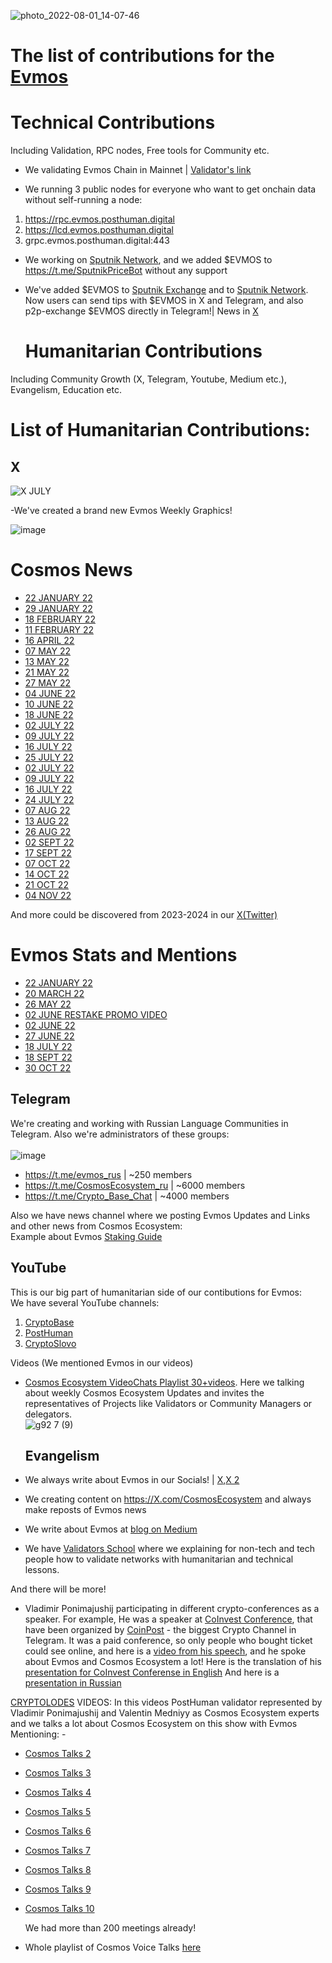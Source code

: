 ![photo_2022-08-01_14-07-46](https://user-images.githubusercontent.com/92199696/182135214-27d5558b-1be3-4cc9-b6e2-16a5f298a516.jpg)
<br/>
# The list of contributions for the [Evmos](https://evmos.org/)

# Technical Contributions
Including Validation, RPC nodes, Free tools for Community etc. 

- We validating Evmos Chain in Mainnet | [Validator's link](https://www.mintscan.io/evmos/validators/evmosvaloper1jk7umxyky5m5dul46t8nxneavlg7eysjr6lfj7)

- We running 3 public nodes for everyone who want to get onchain data without self-running a node:
1. https://rpc.evmos.posthuman.digital
2. https://lcd.evmos.posthuman.digital
3. grpc.evmos.posthuman.digital:443
 
- We working on [Sputnik Network](https://sputnik.exchange/), and we added $EVMOS to https://t.me/SputnikPriceBot without any support
- We've added $EVMOS to [Sputnik Exchange](https://sputnik.exchange/) and to [Sputnik Network](https://t.me/SputnikNetworkBot). Now users can send tips with $EVMOS in X and Telegram, and also p2p-exchange $EVMOS directly in Telegram!| News in [X](https://X.com/SputnikNetwork/status/1535044628902182920)
  </details>
  
  # Humanitarian Contributions
 Including Community Growth (X, Telegram, Youtube, Medium etc.), Evangelism, Education etc. 
 
 # List of Humanitarian Contributions:
  
## X 
  
  ![X JULY](https://user-images.githubusercontent.com/92199696/182177504-341e08bb-31ae-4712-a1b4-3b29ea731e36.jpg) <br/>
  
  -We've created a brand new Evmos Weekly Graphics! <br/>
  
  ![image](https://user-images.githubusercontent.com/92199696/182175046-d010b7af-88d8-420b-8533-d9a699d599d2.png) <br/>


# Cosmos News
  
-	[22 JANUARY 22](https://X.com/CosmosEcosystem/status/1484649432050249735)
-	[29 JANUARY 22](https://X.com/CosmosEcosystem/status/1487170430997876737)
-	[18 FEBRUARY 22](https://X.com/CosmosEcosystem/status/1494745556207423498)
-	[11 FEBRUARY 22](https://X.com/CosmosEcosystem/status/1492208935415201792)
-	[16 APRIL 22](https://X.com/CosmosEcosystem/status/1515350571162742799)
-	[07 MAY 22](https://X.com/CosmosEcosystem/status/1522652646645063680)
-	[13 MAY 22](https://X.com/CosmosEcosystem/status/1525170805566578688)
-	[21 MAY 22](https://X.com/CosmosEcosystem/status/1527729803079589889)
-	[27 MAY 22](https://X.com/CosmosEcosystem/status/1530258481353306115)
-	[04 JUNE 22](https://X.com/CosmosEcosystem/status/1532800528421462016)
-	[10 JUNE 22](https://X.com/CosmosEcosystem/status/1535327662339661824)  
-	[18 JUNE 22](https://X.com/CosmosEcosystem/status/1538182126331371521)  
-	[02 JULY 22](https://X.com/CosmosEcosystem/status/1543282585442422786)  
-	[09 JULY 22](https://X.com/CosmosEcosystem/status/1545811903926132740)
-	[16 JULY 22](https://X.com/CosmosEcosystem/status/1548334569128017922)
-	[25 JULY 22](https://X.com/CosmosEcosystem/status/1551287130357383176) 
- [02 JULY 22](https://X.com/CosmosEcosystem/status/1543282585442422786)
- [09 JULY 22](https://X.com/CosmosEcosystem/status/1545811903926132740)
- [16 JULY 22](https://X.com/CosmosEcosystem/status/1548334569128017922)
- [24 JULY 22](https://X.com/CosmosEcosystem/status/1551287130357383176)
- [07 AUG 22](https://X.com/CosmosEcosystem/status/1556023744338038784)
- [13 AUG 22](https://X.com/CosmosEcosystem/status/1558344736515170304)
- [26 AUG 22](https://X.com/CosmosEcosystem/status/1563142268445687809)
- [02 SEPT 22](https://X.com/CosmosEcosystem/status/1565723772421799938)
- [17 SEPT 22](https://X.com/CosmosEcosystem/status/1571152597226258437)
- [07 OCT 22](https://X.com/CosmosEcosystem/status/1578427132354920448)
- [14 OCT 22](https://X.com/CosmosEcosystem/status/1580959673716310025)
- [21 OCT 22](https://X.com/CosmosEcosystem/status/1583556576073289728)
- [04 NOV 22](https://X.com/CosmosEcosystem/status/1588563231861526528)

And more could be discovered from 2023-2024 in our [X(Twitter)](x.com/cosmosecosystem)

# Evmos Stats and Mentions
    
-	[22 JANUARY 22](https://X.com/CosmosEcosystem/status/1484920494377902090)
-	[20 MARCH 22](https://X.com/CosmosEcosystem/status/1505277951968956418)    
-	[26 MAY 22](https://X.com/CosmosEcosystem/status/1529447115717484544)
- [02 JUNE RESTAKE PROMO VIDEO](https://X.com/POSTHUMAN_DVS/status/1532364172054388737)
-	[02 JUNE 22](https://X.com/CosmosEcosystem/status/1532408474596003842)
-	[27 JUNE 22](https://X.com/CosmosEcosystem/status/1541371990434631682)
- [18 JULY 22](https://X.com/CosmosEcosystem/status/1548975598395072512)
- [18 SEPT 22](https://X.com/CosmosEcosystem/status/1571547329551028225)
- [30 OCT 22](https://X.com/CosmosEcosystem/status/1586710255957786624)


## Telegram 
  
We're creating and working with Russian Language Communities in Telegram. Also we're administrators of these groups:<br>
<br/> ![image](https://user-images.githubusercontent.com/92199696/182184346-75fa351c-03df-42a0-bff0-7ffe820be5e2.png)

- https://t.me/evmos_rus | ~250 members
- https://t.me/CosmosEcosystem_ru | ~6000 members
- https://t.me/Crypto_Base_Chat |  ~4000 members

Also we have news channel where we posting Evmos Updates and Links and other news from Cosmos Ecosystem:
<br/> Example about Evmos [Staking Guide](https://t.me/CosmosEcosystemNews_ru/972)<br/>
  </details>
  
  ## YouTube

This is our big part of humanitarian side of our contibutions for Evmos: <br/>
We have several YouTube channels: <br/>
1. [CryptoBase](https://www.youtube.com/channel/UCT8g3Ki-EO0UHhP2DFPXi2A)
2. [PostHuman](https://www.youtube.com/c/POSTHUMAN)
3. [CryptoSlovo](https://www.youtube.com/c/CryptoSlovo/videos) <br/>

Videos (We mentioned Evmos in our videos)
- [Cosmos Ecosystem VideoChats Playlist 30+videos](https://www.youtube.com/playlist?list=PLgQFzABJoJYx-lwnvZwKjDqsDxiccjP-G). Here we talking about weekly Cosmos Ecosystem Updates and invites the representatives of Projects like Validators or Community Managers or delegators. <br/>
![g92 7 (9)](https://user-images.githubusercontent.com/92199696/182187885-6c220668-07b5-4e4f-a5dd-0af389496d31.jpg) <br/>
   </details>
   
   ## Evangelism

- We always write about Evmos in our Socials! | [X](https://X.com/ponimajushij),[X 2](https://X.com/ZametkiHodlera)
- We creating content on https://X.com/CosmosEcosystem and always make reposts of Evmos news
- We write about Evmos at [blog on Medium](https://link.medium.com/i2acZwrQ8rb)
- We have [Validators School](https://github.com/Distributed-Validators-Synctems/Validator-School/blob/main/README.md) where we explaining for non-tech and tech people how to validate networks with humanitarian and technical lessons. <br/>


And there will be more! <br/>

- Vladimir Ponimajushij participating in different crypto-conferences as a speaker. For example, He was a speaker at [CoInvest Conference](https://coinvest.events/), that have been organized by [CoinPost](https://t.me/Coin_Post) - the biggest Crypto Channel in Telegram. It was a paid conference, so only people who bought ticket could see online, and here is a [video from his speech](https://youtu.be/Z_crcY4NGA4), and he spoke about Evmos and Cosmos Ecosystem a lot!
Here is the translation of his [presentation for CoInvest Conferense in English](https://docs.google.com/presentation/d/1TORtgZVS6rGtHNBOgGe-SGFGHiJc6M3zkB2IQtZ9M4s/edit?usp=sharing) 
And here is a [presentation in Russian](https://docs.google.com/presentation/d/1Hlh5lPUhM1EK-dV5vmkjQi4PYUbJc9bidaDEtG22M7A/edit?usp=sharing)

[CRYPTOLODES](https://www.youtube.com/c/CryptoLodes/videos) VIDEOS:
In this videos PostHuman validator represented by Vladimir Ponimajushij and Valentin Medniyy as Cosmos Ecosystem experts and we talks a lot about Cosmos Ecosystem on this show with Evmos Mentioning: - 
- [Cosmos Talks 2 ](https://www.youtube.com/watch?v=PdJfP-cHJME)
- [Cosmos Talks 3 ](https://www.youtube.com/watch?v=7wQLv1xEY-Y)
- [Cosmos Talks 4](https://www.youtube.com/watch?v=wS1h2PkhwN8)
- [Cosmos Talks 5](https://www.youtube.com/watch?v=OM5jjQA4wCU) 
- [Cosmos Talks 6](https://www.youtube.com/watch?v=PMSnSWP2hgY)
- [Cosmos Talks 7](https://www.youtube.com/watch?v=vjUvzYJrw3k)
- [Cosmos Talks 8](https://www.youtube.com/watch?v=OkcToiATIDk)
- [Cosmos Talks 9](https://www.youtube.com/watch?v=iy1W2JDnGAU)
- [Cosmos Talks 10](https://youtu.be/sLqmZqONxcY?t=2493)

  We had more than 200 meetings already! 
- Whole playlist of Cosmos Voice Talks [here](https://youtube.com/playlist?list=PLHJPonHxjyvrdVgK8YvFfqAN0hiwns5P4)
 </details>
 </details>
